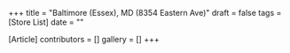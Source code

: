 +++
title = "Baltimore (Essex), MD (8354 Eastern Ave)"
draft = false
tags = [Store List]
date = ""

[Article]
contributors = []
gallery = []
+++